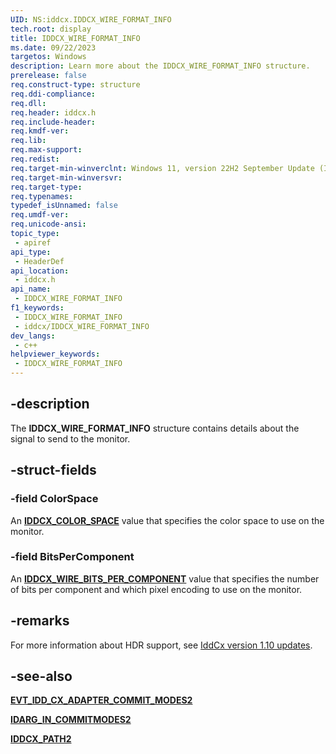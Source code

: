 ```yaml
---
UID: NS:iddcx.IDDCX_WIRE_FORMAT_INFO
tech.root: display
title: IDDCX_WIRE_FORMAT_INFO
ms.date: 09/22/2023
targetos: Windows
description: Learn more about the IDDCX_WIRE_FORMAT_INFO structure.
prerelease: false
req.construct-type: structure
req.ddi-compliance: 
req.dll: 
req.header: iddcx.h
req.include-header: 
req.kmdf-ver: 
req.lib: 
req.max-support: 
req.redist: 
req.target-min-winverclnt: Windows 11, version 22H2 September Update (IddCx version 1.10)
req.target-min-winversvr: 
req.target-type: 
req.typenames: 
typedef_isUnnamed: false
req.umdf-ver: 
req.unicode-ansi: 
topic_type:
 - apiref
api_type:
 - HeaderDef
api_location:
 - iddcx.h
api_name:
 - IDDCX_WIRE_FORMAT_INFO
f1_keywords:
 - IDDCX_WIRE_FORMAT_INFO
 - iddcx/IDDCX_WIRE_FORMAT_INFO
dev_langs:
 - c++
helpviewer_keywords:
 - IDDCX_WIRE_FORMAT_INFO
---
```


## -description

The **IDDCX_WIRE_FORMAT_INFO** structure contains details about the signal to send to the monitor.

## -struct-fields

### -field ColorSpace

An [**IDDCX_COLOR_SPACE**](ne-iddcx-iddcx_color_space.md) value that specifies the color space to use on the monitor.

### -field BitsPerComponent

An [**IDDCX_WIRE_BITS_PER_COMPONENT**](ns-iddcx-iddcx_wire_bits_per_component.md) value that specifies the number of bits per component and which pixel encoding to use on the monitor.

## -remarks

For more information about HDR support, see [IddCx version 1.10 updates](/windows-hardware/drivers/display/iddcx1.10-updates).

## -see-also

[**EVT_IDD_CX_ADAPTER_COMMIT_MODES2**](nc-iddcx-evt_idd_cx_adapter_commit_modes2.md)

[**IDARG_IN_COMMITMODES2**](ns-iddcx-idarg_in_commitmodes2.md)

[**IDDCX_PATH2**](ns-iddcx-iddcx_path2.md)
